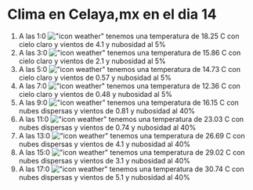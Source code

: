 # Clima en Celaya,mx en el dia 14

1. A las 1:0 !["icon weather"](http://openweathermap.org/img/w/01n.png) tenemos una temperatura de 18.25 C con cielo claro y  vientos de 4.1 y nubosidad al 5%
1. A las 3:0 !["icon weather"](http://openweathermap.org/img/w/01n.png) tenemos una temperatura de 15.86 C con cielo claro y  vientos de 2.1 y nubosidad al 5%
1. A las 5:0 !["icon weather"](http://openweathermap.org/img/w/01n.png) tenemos una temperatura de 14.73 C con cielo claro y  vientos de 0.57 y nubosidad al 5%
1. A las 7:0 !["icon weather"](http://openweathermap.org/img/w/01n.png) tenemos una temperatura de 12.36 C con cielo claro y  vientos de 0.48 y nubosidad al 5%
1. A las 9:0 !["icon weather"](http://openweathermap.org/img/w/03d.png) tenemos una temperatura de 16.15 C con nubes dispersas y  vientos de 0.81 y nubosidad al 40%
1. A las 11:0 !["icon weather"](http://openweathermap.org/img/w/03d.png) tenemos una temperatura de 23.03 C con nubes dispersas y  vientos de 0.74 y nubosidad al 40%
1. A las 13:0 !["icon weather"](http://openweathermap.org/img/w/03d.png) tenemos una temperatura de 26.69 C con nubes dispersas y  vientos de 4.1 y nubosidad al 40%
1. A las 15:0 !["icon weather"](http://openweathermap.org/img/w/03d.png) tenemos una temperatura de 29.02 C con nubes dispersas y  vientos de 3.1 y nubosidad al 40%
1. A las 17:0 !["icon weather"](http://openweathermap.org/img/w/03d.png) tenemos una temperatura de 30.74 C con nubes dispersas y  vientos de 5.1 y nubosidad al 40%
